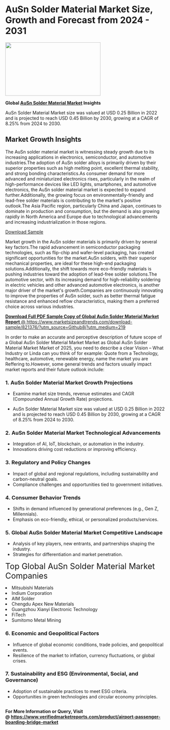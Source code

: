 <H1>AuSn Solder Material Market Size, Growth and Forecast from 2024 - 2031</H1><img class="aligncenter size-medium wp-image-584254" src="https://thirdeyenews.in/wp-content/uploads/2024/09/Global-Market-Research-300x168.jpeg" alt="" width="300" height="168" /><p><strong>Global&nbsp;<a href="https://www.marketsizeandtrends.com/download-sample/821376/?utm_source=Github8j?utm_medium=219">AuSn Solder Material Market</a> Insights</strong></p><p>AuSn Solder Material Market size was valued at USD 0.25 Billion in 2022 and is projected to reach USD 0.45 Billion by 2030, growing at a CAGR of 8.25% from 2024 to 2030.</p><p><h2>Market Growth Insights</h2> <p>The AuSn solder material market is witnessing steady growth due to its increasing applications in electronics, semiconductor, and automotive industries.The adoption of AuSn solder alloys is primarily driven by their superior properties such as high melting point, excellent thermal stability, and strong bonding characteristics.As consumer demand for more advanced and miniaturized electronics rises, particularly in the realm of high-performance devices like LED lights, smartphones, and automotive electronics, the AuSn solder material market is expected to expand further.Additionally, the growing focus on environmentally-friendly and lead-free solder materials is contributing to the market's positive outlook.The Asia Pacific region, particularly China and Japan, continues to dominate in production and consumption, but the demand is also growing rapidly in North America and Europe due to technological advancements and increasing industrialization in those regions.</p> <p><a href="download_sample_link">Download Sample</a></p> <p>Market growth in the AuSn solder materials is primarily driven by several key factors.The rapid advancement in semiconductor packaging technologies, such as flip-chip and wafer-level packaging, has created significant opportunities for the market.AuSn solders, with their superior mechanical properties, are ideal for these high-end packaging solutions.Additionally, the shift towards more eco-friendly materials is pushing industries toward the adoption of lead-free solder solutions.The automotive sector, with its increasing demand for high-reliability soldering in electric vehicles and other advanced automotive electronics, is another major driver of the market's growth.Companies are continuously innovating to improve the properties of AuSn solder, such as better thermal fatigue resistance and enhanced reflow characteristics, making them a preferred choice across various industries.</p> <p><a href="get_more_link"></p><p><span class=""><strong>Download Full PDF Sample Copy of Global AuSn Solder Material Market Report</strong> @ <a href="https://www.marketsizeandtrends.com/download-sample/821376/?utm_source=Github8j?utm_medium=219" target="_blank">https://www.marketsizeandtrends.com/download-sample/821376/?utm_source=Github8j?utm_medium=219</a></span></p><p>In order to make an accurate and perceptive description of future scope of a Global&nbsp;AuSn Solder Material Market Market as Global&nbsp;AuSn Solder Material Market Market of 2025, you need to describe a clear Vision &ndash; What Industry or Linda can you think of for example: Quote from a Technology, healthcare, automotive, renewable energy, name the market you are Reffering to.However, some general trends and factors usually impact market reports and their future outlook include:</p><h3>1.&nbsp;<strong>AuSn Solder Material Market Growth Projections</strong></h3><ul><li>Examine market size trends, revenue estimates and CAGR (Compounded Annual Growth Rate) projections.</li><li><p>AuSn Solder Material Market size was valued at USD 0.25 Billion in 2022 and is projected to reach USD 0.45 Billion by 2030, growing at a CAGR of 8.25% from 2024 to 2030.</p></li></ul><h3>2.&nbsp;<strong>AuSn Solder Material Market Technological Advancements</strong></h3><ul><li>Integration of AI, IoT, blockchain, or automation in the industry.</li><li>Innovations driving cost reductions or improving efficiency.</li></ul><h3>3.&nbsp;<strong>Regulatory and Policy Changes</strong></h3><ul><li>Impact of global and regional regulations, including sustainability and carbon-neutral goals.</li><li>Compliance challenges and opportunities tied to government initiatives.</li></ul><h3>4.&nbsp;<strong>Consumer Behavior Trends</strong></h3><ul><li>Shifts in demand influenced by generational preferences (e.g., Gen Z, Millennials).</li><li>Emphasis on eco-friendly, ethical, or personalized products/services.</li></ul><h3>5.&nbsp;<strong>Global AuSn Solder Material Market Competitive Landscape</strong></h3><ul><li>Analysis of key players, new entrants, and partnerships shaping the industry.</li><li>Strategies for differentiation and market penetration.</li></ul><p data-pm-slice="1 1 []"><span style="color: inherit; font-family: inherit; font-size: 25px;">Top Global AuSn Solder Material Market Companies</span></p><div class="" data-test-id=""><p><li>Mitsubishi Materials</li><li> Indium Corporation</li><li> AIM Solder</li><li> Chengdu Apex New Materials</li><li> Guangzhou Xianyi Electronic Technology</li><li> FiTech</li><li> Sumitomo Metal Mining</li></p></div><h3>6.&nbsp;<strong>Economic and Geopolitical Factors</strong></h3><ul><li>Influence of global economic conditions, trade policies, and geopolitical events.</li><li>Resilience of the market to inflation, currency fluctuations, or global crises.</li></ul><h3>7.&nbsp;<strong>Sustainability and ESG (Environmental, Social, and Governance)</strong></h3><ul><li>Adoption of sustainable practices to meet ESG criteria.</li><li>Opportunities in green technologies and circular economy principles.</li></ul><h2><strong style="font-size: 14px;">For More Information or Query, Visit @&nbsp;</strong><a style="background-color: #ffffff; font-size: 14px;" href="https://www.marketsizeandtrends.com/report/ausn-solder-material-market/" target="_blank">https://www.verifiedmarketreports.com/product/airport-passenger-boarding-bridge-market</a></h2>